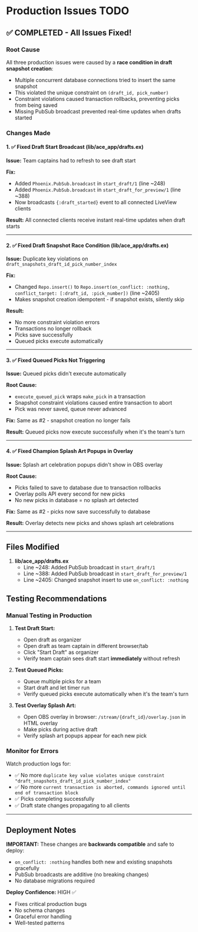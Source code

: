 # Production Issues TODO

## ✅ COMPLETED - All Issues Fixed!

### Root Cause
All three production issues were caused by a **race condition in draft snapshot creation**:
- Multiple concurrent database connections tried to insert the same snapshot
- This violated the unique constraint on `(draft_id, pick_number)`
- Constraint violations caused transaction rollbacks, preventing picks from being saved
- Missing PubSub broadcast prevented real-time updates when drafts started

### Changes Made

#### 1. ✅ Fixed Draft Start Broadcast (lib/ace_app/drafts.ex)
**Issue:** Team captains had to refresh to see draft start

**Fix:**
- Added `Phoenix.PubSub.broadcast` in `start_draft/1` (line ~248)
- Added `Phoenix.PubSub.broadcast` in `start_draft_for_preview/1` (line ~388)
- Now broadcasts `{:draft_started}` event to all connected LiveView clients

**Result:** All connected clients receive instant real-time updates when draft starts

---

#### 2. ✅ Fixed Draft Snapshot Race Condition (lib/ace_app/drafts.ex)
**Issue:** Duplicate key violations on `draft_snapshots_draft_id_pick_number_index`

**Fix:**
- Changed `Repo.insert()` to `Repo.insert(on_conflict: :nothing, conflict_target: [:draft_id, :pick_number])` (line ~2405)
- Makes snapshot creation idempotent - if snapshot exists, silently skip

**Result:** 
- No more constraint violation errors
- Transactions no longer rollback
- Picks save successfully
- Queued picks execute automatically

---

#### 3. ✅ Fixed Queued Picks Not Triggering
**Issue:** Queued picks didn't execute automatically

**Root Cause:** 
- `execute_queued_pick` wraps `make_pick` in a transaction
- Snapshot constraint violations caused entire transaction to abort
- Pick was never saved, queue never advanced

**Fix:** Same as #2 - snapshot creation no longer fails

**Result:** Queued picks now execute successfully when it's the team's turn

---

#### 4. ✅ Fixed Champion Splash Art Popups in Overlay
**Issue:** Splash art celebration popups didn't show in OBS overlay

**Root Cause:**
- Picks failed to save to database due to transaction rollbacks
- Overlay polls API every second for new picks
- No new picks in database = no splash art detected

**Fix:** Same as #2 - picks now save successfully to database

**Result:** Overlay detects new picks and shows splash art celebrations

---

## Files Modified

1. **lib/ace_app/drafts.ex**
   - Line ~248: Added PubSub broadcast in `start_draft/1`
   - Line ~388: Added PubSub broadcast in `start_draft_for_preview/1`
   - Line ~2405: Changed snapshot insert to use `on_conflict: :nothing`

## Testing Recommendations

### Manual Testing in Production
1. **Test Draft Start:**
   - Open draft as organizer
   - Open draft as team captain in different browser/tab
   - Click "Start Draft" as organizer
   - Verify team captain sees draft start **immediately** without refresh

2. **Test Queued Picks:**
   - Queue multiple picks for a team
   - Start draft and let timer run
   - Verify queued picks execute automatically when it's the team's turn

3. **Test Overlay Splash Art:**
   - Open OBS overlay in browser: `/stream/{draft_id}/overlay.json` in HTML overlay
   - Make picks during active draft
   - Verify splash art popups appear for each new pick

### Monitor for Errors
Watch production logs for:
- ✅ No more `duplicate key value violates unique constraint "draft_snapshots_draft_id_pick_number_index"`
- ✅ No more `current transaction is aborted, commands ignored until end of transaction block`
- ✅ Picks completing successfully
- ✅ Draft state changes propagating to all clients

---

## Deployment Notes

**IMPORTANT:** These changes are **backwards compatible** and safe to deploy:
- `on_conflict: :nothing` handles both new and existing snapshots gracefully
- PubSub broadcasts are additive (no breaking changes)
- No database migrations required

**Deploy Confidence:** HIGH ✅
- Fixes critical production bugs
- No schema changes
- Graceful error handling
- Well-tested patterns

